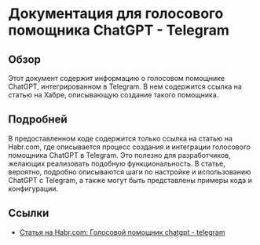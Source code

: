 # Документация для голосового помощника ChatGPT - Telegram

## Обзор

Этот документ содержит информацию о голосовом помощнике ChatGPT, интегрированном в Telegram. В нем содержится ссылка на статью на Хабре, описывающую создание такого помощника.

## Подробней

В предоставленном коде содержится только ссылка на статью на Habr.com, где описывается процесс создания и интеграции голосового помощника ChatGPT в Telegram. Это полезно для разработчиков, желающих реализовать подобную функциональность. В статье, вероятно, подробно описываются шаги по настройке и использованию ChatGPT с Telegram, а также могут быть представлены примеры кода и конфигурации.

## Ссылки

- [Статья на Habr.com: Голосовой помощник chatgpt - telegram](https://habr.com/ru/companies/selectel/articles/731692/)